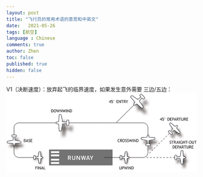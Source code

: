 ```yaml
---
layout: post
title: "飞行员的常用术语的意思和中英文"
date:   2021-05-26
tags: [航空]
language : Chinese
comments: true
author: Zhen
toc: false
published: true
hidden: false
---
```

V1（决断速度）：放弃起飞的临界速度，如果发生意外需要
三边/五边：
![enter image description here](https://github.com/hytvszz/hytvszz.github.io/raw/master/images/%E6%9C%BA%E5%9C%BA%E4%BA%94%E8%BE%B9%E5%9B%BE.jpg)


<!--stackedit_data:
eyJoaXN0b3J5IjpbNjY0MDY1NjQ1LDE1ODg1NDM1MCwtMTM5Nj
EzMzU5OSwtNjE5MDk3MzAxLC05MDc0NDQzMiwtMTM1Mjc0NDE1
Miw0NjQ5OTExNTddfQ==
-->